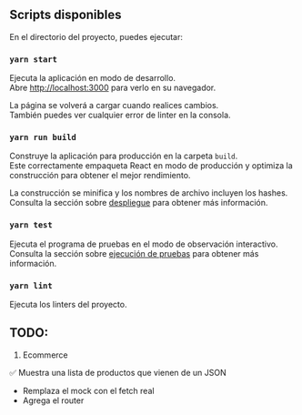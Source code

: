 ## Scripts disponibles

En el directorio del proyecto, puedes ejecutar:

### `yarn start`

Ejecuta la aplicación en modo de desarrollo.\
Abre [http://localhost:3000](http://localhost:3000) para verlo en su navegador.

La página se volverá a cargar cuando realices cambios.\
También puedes ver cualquier error de linter en la consola.

### `yarn run build`

Construye la aplicación para producción en la carpeta `build`.\
Este correctamente empaqueta React en modo de producción y optimiza la construcción para obtener el mejor rendimiento.

La construcción se minifica y los nombres de archivo incluyen los hashes.\
Consulta la sección sobre [despliegue](https://facebook.github.io/create-react-app/docs/deployment) para obtener más información.

### `yarn test`

Ejecuta el programa de pruebas en el modo de observación interactivo.\
Consulta la sección sobre [ejecución de pruebas](https://facebook.github.io/create-react-app/docs/running-tests) para obtener más información.

### `yarn lint`

Ejecuta los linters del proyecto.

## TODO:

1. Ecommerce

✅ Muestra una lista de productos que vienen de un JSON
- Remplaza el mock con el fetch real
- Agrega el router

